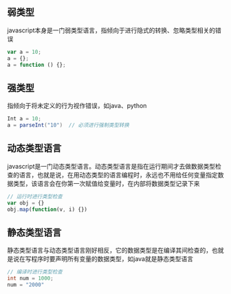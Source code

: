 ## 弱类型
javascript本身是一门弱类型语言，指倾向于进行隐式的转换、忽略类型相关的错误

```js
var a = 10;
a = {};
a = function () {};
```

## 强类型
指倾向于将未定义的行为视作错误，如java、python
```java
Int a = 10;
a = parseInt("10")  // 必须进行强制类型转换
```

## 动态类型语言
javascript是一门动态类型语言。动态类型语言是指在运行期间才去做数据类型检查的语言，也就是说，在用动态类型的语言编程时，永远也不用给任何变量指定数据类型，该语言会在你第一次赋值给变量时，在内部将数据类型记录下来
```js
// 运行时进行类型检查
var obj = {}
obj.map(function(v, i) {})
```

## 静态类型语言
静态类型语言与动态类型语言刚好相反，它的数据类型是在编译其间检查的，也就是说在写程序时要声明所有变量的数据类型，如java就是静态类型语言
```java
// 编译时进行类型检查
int num = 1000;
num = "2000"
```
